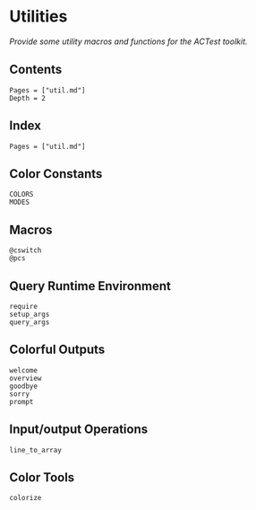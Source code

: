 # Utilities

*Provide some utility macros and functions for the ACTest toolkit.*

## Contents

```@contents
Pages = ["util.md"]
Depth = 2
```

## Index

```@index
Pages = ["util.md"]
```

## Color Constants

```@docs
COLORS
MODES
```

## Macros

```@docs
@cswitch
@pcs
```

## Query Runtime Environment

```@docs
require
setup_args
query_args
```

## Colorful Outputs

```@docs
welcome
overview
goodbye
sorry
prompt
```

## Input/output Operations

```@docs
line_to_array
```

## Color Tools

```@docs
colorize
```

